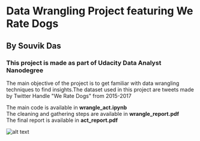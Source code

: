 # Data Wrangling Project featuring We Rate Dogs
## By Souvik Das
### This project is made as part of Udacity Data Analyst Nanodegree 

The main objective of the project is to get familiar with data wrangling techniques to find insights.The dataset used in this project are tweets made by Twitter Handle "We Rate Dogs" from 2015-2017

The main code is available in **wrangle_act.ipynb**<br>
The cleaning and gathering steps are available in **wrangle_report.pdf**<br>
The final report is available in **act_report.pdf**<br>

![alt text](http://url/to/img.png)
